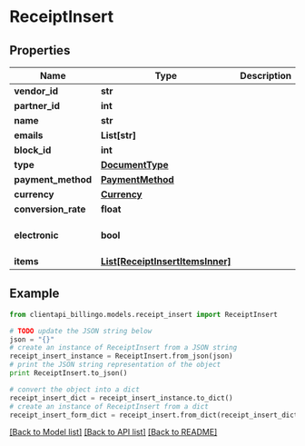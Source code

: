 # ReceiptInsert


## Properties
Name | Type | Description | Notes
------------ | ------------- | ------------- | -------------
**vendor_id** | **str** |  | [optional] 
**partner_id** | **int** |  | [optional] 
**name** | **str** |  | [optional] 
**emails** | **List[str]** |  | [optional] 
**block_id** | **int** |  | 
**type** | [**DocumentType**](DocumentType.md) |  | 
**payment_method** | [**PaymentMethod**](PaymentMethod.md) |  | 
**currency** | [**Currency**](Currency.md) |  | 
**conversion_rate** | **float** |  | [optional] 
**electronic** | **bool** |  | [optional] [default to False]
**items** | [**List[ReceiptInsertItemsInner]**](ReceiptInsertItemsInner.md) |  | [optional] 

## Example

```python
from clientapi_billingo.models.receipt_insert import ReceiptInsert

# TODO update the JSON string below
json = "{}"
# create an instance of ReceiptInsert from a JSON string
receipt_insert_instance = ReceiptInsert.from_json(json)
# print the JSON string representation of the object
print ReceiptInsert.to_json()

# convert the object into a dict
receipt_insert_dict = receipt_insert_instance.to_dict()
# create an instance of ReceiptInsert from a dict
receipt_insert_form_dict = receipt_insert.from_dict(receipt_insert_dict)
```
[[Back to Model list]](../README.md#documentation-for-models) [[Back to API list]](../README.md#documentation-for-api-endpoints) [[Back to README]](../README.md)


